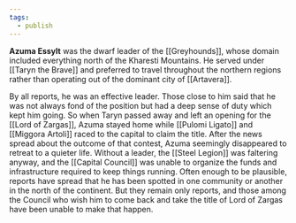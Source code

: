 ```yaml
---
tags:
  - publish
---
```

**Azuma Essylt** was the dwarf leader of the [[Greyhounds]], whose domain included everything north of the Kharesti Mountains. He served under [[Taryn the Brave]] and preferred to travel throughout the northern regions rather than operating out of the dominant city of [[Artavera]].

By all reports, he was an effective leader. Those close to him said that he was not always fond of the position but had a deep sense of duty which kept him going. So when Taryn passed away and left an opening for the [[Lord of Zargas]], Azuma stayed home while [[Pulomi Ligato]] and [[Miggora Artoli]] raced to the capital to claim the title. After the news spread about the outcome of that contest, Azuma seemingly disappeared to retreat to a quieter life. Without a leader, the [[Steel Legion]] was faltering anyway, and the [[Capital Council]] was unable to organize the funds and infrastructure required to keep things running. Often enough to be plausible, reports have spread that he has been spotted in one community or another in the north of the continent. But they remain only reports, and those among the Council who wish him to come back and take the title of Lord of Zargas have been unable to make that happen.